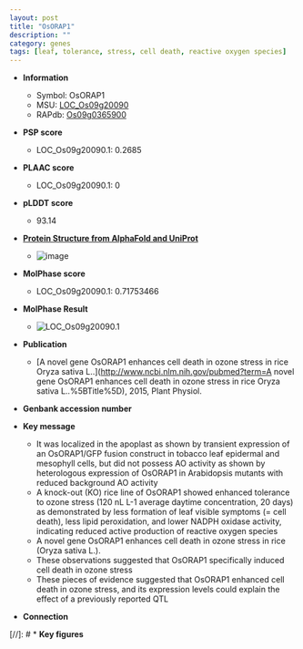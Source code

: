 ```yaml
---
layout: post
title: "OsORAP1"
description: ""
category: genes
tags: [leaf, tolerance, stress, cell death, reactive oxygen species]
---
```


* **Information**  
    + Symbol: OsORAP1  
    + MSU: [LOC_Os09g20090](http://rice.plantbiology.msu.edu/cgi-bin/ORF_infopage.cgi?orf=LOC_Os09g20090)  
    + RAPdb: [Os09g0365900](http://rapdb.dna.affrc.go.jp/viewer/gbrowse_details/irgsp1?name=Os09g0365900)  

* **PSP score**  
    + LOC_Os09g20090.1: 0.2685 

* **PLAAC score**  
    + LOC_Os09g20090.1: 0 

* **pLDDT score**
    + 93.14

* **[Protein Structure from AlphaFold and UniProt](https://www.uniprot.org/uniprotkb/A0A0P0XMD7/entry#structure)**
    + ![image](https://ricepsp.github.io/images/A/AF-A0A0P0XMD7-F1.png)

* **MolPhase score**
    + LOC_Os09g20090.1: 0.71753466

* **MolPhase Result**
    + ![LOC_Os09g20090.1](https://304243504.github.io/Pictures/LOC_Os09g/LOC_Os09g20090.1.png)

* **Publication**  
    + [A novel gene OsORAP1 enhances cell death in ozone stress in rice Oryza sativa L..](http://www.ncbi.nlm.nih.gov/pubmed?term=A novel gene OsORAP1 enhances cell death in ozone stress in rice Oryza sativa L..%5BTitle%5D), 2015, Plant Physiol.

* **Genbank accession number**  

* **Key message**  
    + It was localized in the apoplast as shown by transient expression of an OsORAP1/GFP fusion construct in tobacco leaf epidermal and mesophyll cells, but did not possess AO activity as shown by heterologous expression of OsORAP1 in Arabidopsis mutants with reduced background AO activity
    + A knock-out (KO) rice line of OsORAP1 showed enhanced tolerance to ozone stress (120 nL L-1 average daytime concentration, 20 days) as demonstrated by less formation of leaf visible symptoms (= cell death), less lipid peroxidation, and lower NADPH oxidase activity, indicating reduced active production of reactive oxygen species
    + A novel gene OsORAP1 enhances cell death in ozone stress in rice (Oryza sativa L.).
    + These observations suggested that OsORAP1 specifically induced cell death in ozone stress
    + These pieces of evidence suggested that OsORAP1 enhanced cell death in ozone stress, and its expression levels could explain the effect of a previously reported QTL

* **Connection**  

[//]: # * **Key figures**  


